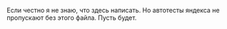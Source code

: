 Если честно я не знаю, что здесь написать. Но автотесты яндекса не пропускают без этого файла. Пусть будет.
